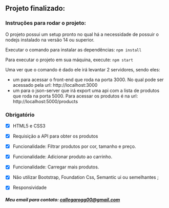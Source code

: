 ## Projeto finalizado:

### Instruções para rodar o projeto:

O projeto possui um setup pronto no qual há a necessidade de possuir o nodejs instalado na versão 14 ou superior.

Executar o comando para instalar as dependências: `npm install`

Para executar o projeto em sua máquina, execute: `npm start`

Uma ver que o comando é dado ele irá levantar 2 servidores, sendo eles:
 - um para acessar o front-end que roda na porta 3000. No qual pode ser acessado pela url: http://localhost:3000
 - um para o json-server que irá export uma api com a lista de produtos que roda na porta 5000. Para acessar os produtos é na url:  http://localhost:5000/products

### Obrigatório

- [x] HTML5 e CSS3
- [x] Requisição a API para obter os produtos
- [x] Funcionalidade: Filtrar produtos por cor, tamanho e preço.
- [x] Funcionalidade: Adicionar produto ao carrinho.
- [x] Funcionalidade: Carregar mais produtos.
- [x] Não utilizar Bootstrap, Foundation Css, Semantic ui ou semelhantes ;
- [x] Responsividade


##### Meu email para contato: [callegarogg00@gmail.com](mailto:callegarog00@gmail.com)
